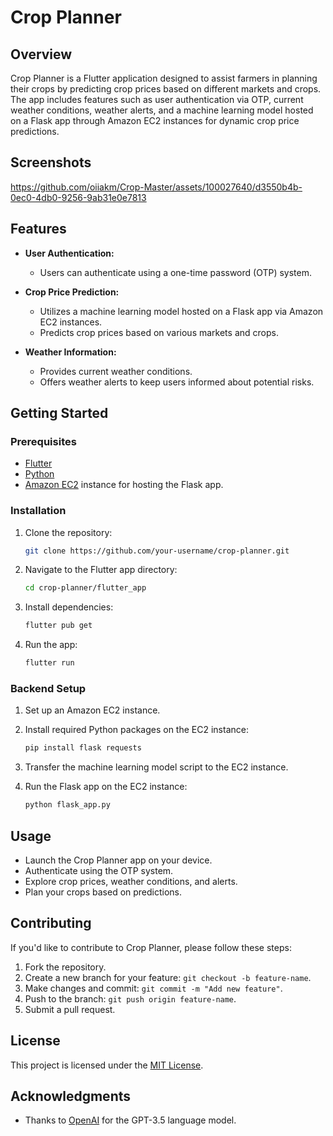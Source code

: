 # Crop Planner

## Overview

Crop Planner is a Flutter application designed to assist farmers in planning their crops by predicting crop prices based on different markets and crops. The app includes features such as user authentication via OTP, current weather conditions, weather alerts, and a machine learning model hosted on a Flask app through Amazon EC2 instances for dynamic crop price predictions.

## Screenshots

https://github.com/oiiakm/Crop-Master/assets/100027640/d3550b4b-0ec0-4db0-9256-9ab31e0e7813



## Features

- **User Authentication:**
  - Users can authenticate using a one-time password (OTP) system.

- **Crop Price Prediction:**
  - Utilizes a machine learning model hosted on a Flask app via Amazon EC2 instances.
  - Predicts crop prices based on various markets and crops.

- **Weather Information:**
  - Provides current weather conditions.
  - Offers weather alerts to keep users informed about potential risks.

## Getting Started

### Prerequisites

- [Flutter](https://flutter.dev/docs/get-started/install)
- [Python](https://www.python.org/downloads/)
- [Amazon EC2](https://aws.amazon.com/ec2/) instance for hosting the Flask app.

### Installation

1. Clone the repository:

    ```bash
    git clone https://github.com/your-username/crop-planner.git
    ```

2. Navigate to the Flutter app directory:

    ```bash
    cd crop-planner/flutter_app
    ```

3. Install dependencies:

    ```bash
    flutter pub get
    ```

4. Run the app:

    ```bash
    flutter run
    ```

### Backend Setup

1. Set up an Amazon EC2 instance.
2. Install required Python packages on the EC2 instance:

    ```bash
    pip install flask requests
    ```

3. Transfer the machine learning model script to the EC2 instance.

4. Run the Flask app on the EC2 instance:

    ```bash
    python flask_app.py
    ```

## Usage

- Launch the Crop Planner app on your device.
- Authenticate using the OTP system.
- Explore crop prices, weather conditions, and alerts.
- Plan your crops based on predictions.

## Contributing

If you'd like to contribute to Crop Planner, please follow these steps:

1. Fork the repository.
2. Create a new branch for your feature: `git checkout -b feature-name`.
3. Make changes and commit: `git commit -m "Add new feature"`.
4. Push to the branch: `git push origin feature-name`.
5. Submit a pull request.

## License

This project is licensed under the [MIT License](LICENSE).

## Acknowledgments

- Thanks to [OpenAI](https://www.openai.com/) for the GPT-3.5 language model.
